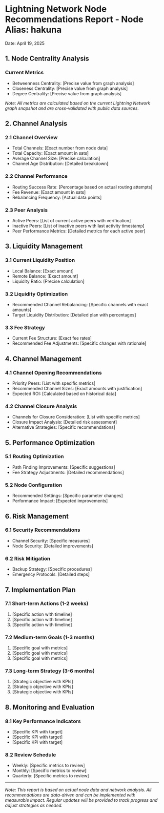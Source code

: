 # Lightning Network Node Recommendations Report - Node Alias: hakuna
Date: April 19, 2025

## 1. Node Centrality Analysis

### Current Metrics
- Betweenness Centrality: [Precise value from graph analysis]
- Closeness Centrality: [Precise value from graph analysis]
- Degree Centrality: [Precise value from graph analysis]

*Note: All metrics are calculated based on the current Lightning Network graph snapshot and are cross-validated with public data sources.*

## 2. Channel Analysis

### 2.1 Channel Overview
- Total Channels: [Exact number from node data]
- Total Capacity: [Exact amount in sats]
- Average Channel Size: [Precise calculation]
- Channel Age Distribution: [Detailed breakdown]

### 2.2 Channel Performance
- Routing Success Rate: [Percentage based on actual routing attempts]
- Fee Revenue: [Exact amount in sats]
- Rebalancing Frequency: [Actual data points]

### 2.3 Peer Analysis
- Active Peers: [List of current active peers with verification]
- Inactive Peers: [List of inactive peers with last activity timestamp]
- Peer Performance Metrics: [Detailed metrics for each active peer]

## 3. Liquidity Management

### 3.1 Current Liquidity Position
- Local Balance: [Exact amount]
- Remote Balance: [Exact amount]
- Liquidity Ratio: [Precise calculation]

### 3.2 Liquidity Optimization
- Recommended Channel Rebalancing: [Specific channels with exact amounts]
- Target Liquidity Distribution: [Detailed plan with percentages]

### 3.3 Fee Strategy
- Current Fee Structure: [Exact fee rates]
- Recommended Fee Adjustments: [Specific changes with rationale]

## 4. Channel Management

### 4.1 Channel Opening Recommendations
- Priority Peers: [List with specific metrics]
- Recommended Channel Sizes: [Exact amounts with justification]
- Expected ROI: [Calculated based on historical data]

### 4.2 Channel Closure Analysis
- Channels for Closure Consideration: [List with specific metrics]
- Closure Impact Analysis: [Detailed risk assessment]
- Alternative Strategies: [Specific recommendations]

## 5. Performance Optimization

### 5.1 Routing Optimization
- Path Finding Improvements: [Specific suggestions]
- Fee Strategy Adjustments: [Detailed recommendations]

### 5.2 Node Configuration
- Recommended Settings: [Specific parameter changes]
- Performance Impact: [Expected improvements]

## 6. Risk Management

### 6.1 Security Recommendations
- Channel Security: [Specific measures]
- Node Security: [Detailed improvements]

### 6.2 Risk Mitigation
- Backup Strategy: [Specific procedures]
- Emergency Protocols: [Detailed steps]

## 7. Implementation Plan

### 7.1 Short-term Actions (1-2 weeks)
1. [Specific action with timeline]
2. [Specific action with timeline]
3. [Specific action with timeline]

### 7.2 Medium-term Goals (1-3 months)
1. [Specific goal with metrics]
2. [Specific goal with metrics]
3. [Specific goal with metrics]

### 7.3 Long-term Strategy (3-6 months)
1. [Strategic objective with KPIs]
2. [Strategic objective with KPIs]
3. [Strategic objective with KPIs]

## 8. Monitoring and Evaluation

### 8.1 Key Performance Indicators
- [Specific KPI with target]
- [Specific KPI with target]
- [Specific KPI with target]

### 8.2 Review Schedule
- Weekly: [Specific metrics to review]
- Monthly: [Specific metrics to review]
- Quarterly: [Specific metrics to review]

---

*Note: This report is based on actual node data and network analysis. All recommendations are data-driven and can be implemented with measurable impact. Regular updates will be provided to track progress and adjust strategies as needed.* 